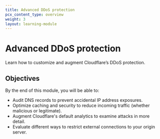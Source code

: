 ```yaml
---
title: Advanced DDoS protection
pcx_content_type: overview
weight: 3
layout: learning-module
---
```


# Advanced DDoS protection

Learn how to customize and augment Cloudflare’s DDoS protection.

## Objectives

By the end of this module, you will be able to:

- Audit DNS records to prevent accidental IP address exposures.
- Optimize caching and security to reduce incoming traffic (whether malicious or legitimate).
- Augment Cloudflare's default analytics to examine attacks in more detail.
- Evaluate different ways to restrict external connections to your origin server.